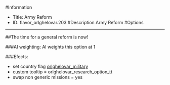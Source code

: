 #Information
 - Title: Army Reform
 - ID: flavor_orlghelovar.203
#Description
Army Reform
#Options

___
##The time for a general reform is now!

###AI weighting:
AI weights this option at 1


###Efects:<ul><li>set country flag [orlghelovar_military](../flags/orlghelovar_military.md)</li><li>custom tooltip = orlghelovar_research_option_tt</li><li>swap non generic missions = yes</li></ul>
